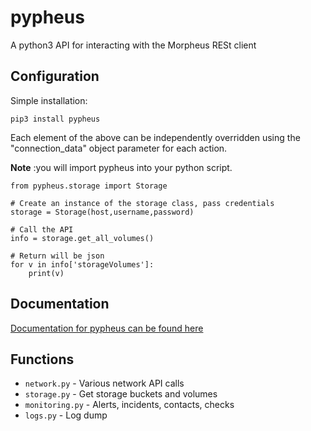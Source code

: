 # pypheus


A python3 API for interacting with the Morpheus RESt client

## Configuration

Simple installation:

```
pip3 install pypheus
```
Each element of the above can be independently overridden using the "connection_data" object parameter for each action.

**Note** :you will import pypheus into your python script.

```
from pypheus.storage import Storage

# Create an instance of the storage class, pass credentials
storage = Storage(host,username,password)

# Call the API
info = storage.get_all_volumes()

# Return will be json
for v in info['storageVolumes']:
    print(v)
```

## Documentation
[Documentation for pypheus can be found here](apidocs.morpheusdata.com)

## Functions

* `network.py` - Various network API calls
* `storage.py` - Get storage buckets and volumes
* `monitoring.py` - Alerts, incidents, contacts, checks
* `logs.py` - Log dump
